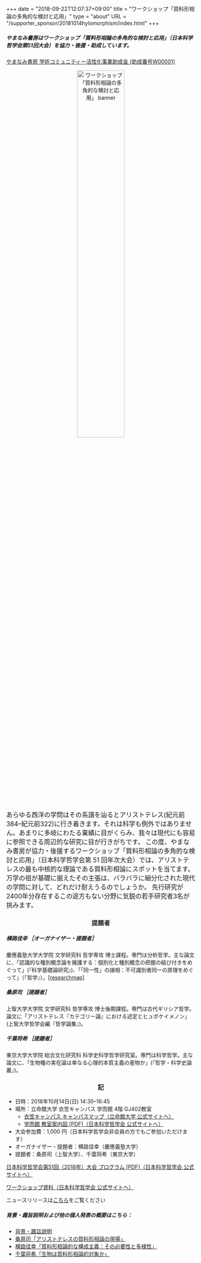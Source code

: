 +++
date = "2018-09-22T12:07:37+09:00"
title = "ワークショップ「質料形相論の多角的な検討と応用」"
type = "about"
URL = "/supporter_sponsor/20181014hylomorphism/index.html"
+++


##### やまなみ書房はワークショップ「質料形相論の多角的な検討と応用」（日本科学哲学会第51回大会）を協力・後援・助成しています。


[やまなみ書房 学術コミュニティー活性化事業助成金 (助成番号W00001)](/grants/)


<p style="text-align: center;"><img src="/images/recentWorks/20181014hylomorphism_ol.svg" alt="ワークショップ「質料形相論の多角的な検討と応用」 banner" width=50%></p>

<span style="font-size: 120%;">
あらゆる西洋の学問はその系譜を辿るとアリストテレス(紀元前384–紀元前322)に行き着きます。それは科学も例外ではありません。あまりに多岐にわたる業績に目がくらみ、我々は現代にも容易に参照できる周辺的な研究に目が行きがちです。</span>


<span style="font-size: 120%;">
この度、やまなみ書房が協力・後援するワークショップ「質料形相論の多角的な検討と応用」（日本科学哲学会第 51 回年次大会）では、アリストテレスの最も中核的な理論である質料形相論にスポットを当てます。万学の祖が基礎に据えたその主張は、バラバラに細分化された現代の学問に対して、どれだけ耐えうるのでしょうか。</span>

<span style="font-size: 120%;">
先行研究が2400年分存在するこの途方もない分野に気鋭の若手研究者3名が挑みます。
</span>

<H3 style="text-align: center;">提題者</H3>

##### 横路佳幸 ［オーガナイザー・提題者］

慶應義塾大学大学院 文学研究科 哲学専攻 博士課程。専門は分析哲学。主な論文に、「認識的な種別概念論を擁護する：個別化と種別概念の把握の結び付きをめぐって」(『科学基礎論研究』)、「「同一性」の諸相：不可識別者同一の原理をめぐって」（『哲学』）。[[researchmap]](https://researchmap.jp/yoshiyukiyokoro/)

##### 桑原司 ［提題者］

上智大学大学院 文学研究科 哲学専攻 博士後期課程。専門は古代ギリシア哲学。論文に「アリストテレス『カテゴリー論』における述定とヒュポケイメノン」(上智大学哲学会編『哲学論集』)。

##### 千葉将希 ［提題者］

東京大学大学院 総合文化研究科 科学史科学哲学研究室。専門は科学哲学。主な論文に、「生物種の実在論は単なる心理的本質主義の産物か」(『哲学・科学史論叢』)。

<H3 style="text-align: center;">記</H3>

* 日時：2018年10月14日(日)  14:30–16:45
* 場所：立命館大学 衣笠キャンパス 学而館 4階 GJ402教室
    * [衣笠キャンパス キャンパスマップ（立命館大学 公式サイトへ）](http://www.ritsumei.ac.jp/campusmap/kinugasa/)
    * [学而館 教室案内図 [PDF]（日本科学哲学会 公式サイトへ）](http://pssj.info/program/program_data/51/map.pdf)
* 大会参加費：1,000 円（日本科学哲学会非会員の方でもご参加いただけます）
* オーガナイザー・提題者：横路佳幸（慶應義塾大学）
* 提題者：桑原司（上智大学）、千葉将希（東京大学）


[日本科学哲学会第51回（2018年）大会 プログラム [PDF]（日本科学哲学会 公式サイトへ）](http://pssj.info/program/program_data/51/program51.pdf)

[ワークショップ資料（日本科学哲学会 公式サイトへ）](http://pssj.info/program/program_data/51/ws/index.html)


ニュースリリースは[こちら](/news/20180922hylomorphism/)をご覧ください


##### 背景・趣旨説明および他の個人発表の概要はこちら：
* [背景・趣旨説明](/supporter_sponsor/20181014hylomorphism/background.html)
* [桑原司「アリストテレスの質料形相論の現場」](/supporter_sponsor/20181014hylomorphism/kuwahara.html)
* [横路佳幸「質料形相論的な構成主義：その必要性と多様性」](/supporter_sponsor/20181014hylomorphism/yokoro.html)
* [千葉将希「生物は質料形相論的対象か」](/supporter_sponsor/20181014hylomorphism/chiba.html)


<script type="application/ld+json">
{
	"@context": "http://schema.org",
	"@type": "Event",
	"name" : "ワークショップ「質料形相論の多角的な検討と応用」",
	"description": "やまなみ書房はワークショップ「質料形相論の多角的な検討と応用」（日本科学哲学会第51回大会）を協力・後援しています。",
	"location": {
		"@type": "Place",
		"address": {
			"@type": "PostalAddress",
			"addressLocality": "Kyoto, Japan",
			"postalCode": "603-8577",
			"streetAddress": "Ritsumeikan University Gakujikan-hall Room GJ402, 56-1 Toji-in Kitamachi, Kita-ku, Kyoto",
			"addressCountry" : "JP"
		},
		"name": "立命館大学 衣笠キャンパス 学而館 4階 GJ402教室"
	},
	"organizer": {
		"@type": "Person",
		"name": "横路佳幸",
		"affiliation": {
			"@type" : "Organization",
			"name" : "慶應義塾大学"
		}
	},
	"performer": [
		{
			"@type": "Person",
			"name": "横路佳幸",
			"affiliation": {
				"@type" : "Organization",
				"name" : "慶應義塾大学"
			}
		},
		{
			"@type": "Person",
			"name": "桑原司",
			"affiliation": {
				"@type" : "Organization",
				"name" : "上智大学"
			}
		},
		{
			"@type": "Person",
			"name": "千葉将希",
			"affiliation": {
				"@type" : "Organization",
				"name" : "東京大学"
			}
		}
	],
	"startDate": "2018-10-14T14:30:00+09:00",
	"endDate": "2018-10-14T16:45:00+09:00",
	"sponsor" : {
		"@type" : "Organization",
		"name" : ["やまなみ書房", "Yamanami Books"]
	},
	"offers": {
		"@type": "Offer",
		"price": "1000",
		"priceCurrency": "JPY",
		"availability": "http://schema.org/InStock",
		"url": "http://pssj.info/program/program.html",
		"validFrom": "2018-10-12T18:30:00+09:00"
	},
	"image": "https://www.yamanami.tokyo/images/misc/20181014hylomorphism_ol.png",
	"url": "https://www.yamanami.tokyo/supporter_sponsor/20181014hylomorphism/"
}
</script>
